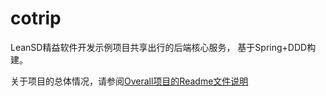 #  cotrip

LeanSD精益软件开发示例项目共享出行的后端核心服务，
基于Spring+DDD构建。

关于项目的总体情况，请参阅[Overall项目的Readme文件说明](https://gitee.com/leansd/overall/blob/main/README.md)
